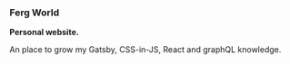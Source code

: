 ### Ferg World

**Personal website.**

An place to grow my Gatsby, CSS-in-JS, React and graphQL knowledge.